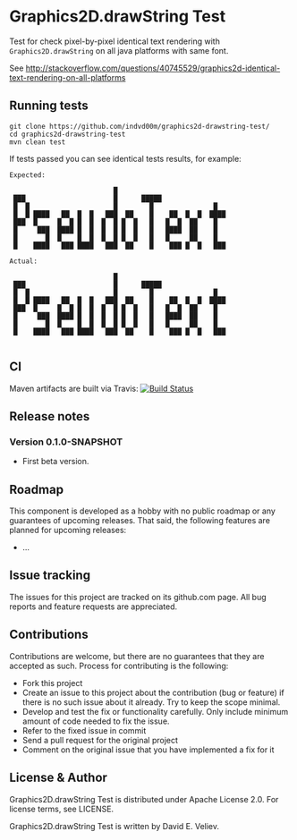 # Graphics2D.drawString Test

Test for check pixel-by-pixel identical text rendering with `Graphics2D.drawString` on all java platforms with same font.

See http://stackoverflow.com/questions/40745529/graphics2d-identical-text-rendering-on-all-platforms

## Running tests
```
git clone https://github.com/indvd00m/graphics2d-drawstring-test/
cd graphics2d-drawstring-test
mvn clean test
```
If tests passed you can see identical tests results, for example:
```
Expected: 
                                                            
                          █                                 
 ███                      █      █████                      
 █  █                     █        █               █        
 █  █ ████   ██  █  █   ███  ██    █    ██  █  █  ████      
 ███  █     █  █ █  █  █  █ █  █   █   █  █  ██    █        
 █     ███  ████ █  █  █  █ █  █   █   ████  ██    █        
 █       █  █    █  █  █  █ █  █   █   █     ██    █        
 █    ████   ███ ████   ███  ██    █    ███ █  █   ███      
                                                            
Actual:
                                                            
                          █                                 
 ███                      █      █████                      
 █  █                     █        █               █        
 █  █ ████   ██  █  █   ███  ██    █    ██  █  █  ████      
 ███  █     █  █ █  █  █  █ █  █   █   █  █  ██    █        
 █     ███  ████ █  █  █  █ █  █   █   ████  ██    █        
 █       █  █    █  █  █  █ █  █   █   █     ██    █        
 █    ████   ███ ████   ███  ██    █    ███ █  █   ███      
                                                            

```

## CI
Maven artifacts are built via Travis: 
[![Build Status](https://travis-ci.org/indvd00m/graphics2d-drawstring-test.svg?branch=master)](https://travis-ci.org/indvd00m/graphics2d-drawstring-test)

## Release notes

### Version 0.1.0-SNAPSHOT
- First beta version.

## Roadmap

This component is developed as a hobby with no public roadmap or any guarantees of upcoming releases. That said, the following features are planned for upcoming releases:
- ...

## Issue tracking

The issues for this project are tracked on its github.com page. All bug reports and feature requests are appreciated. 

## Contributions

Contributions are welcome, but there are no guarantees that they are accepted as such. Process for contributing is the following:
- Fork this project
- Create an issue to this project about the contribution (bug or feature) if there is no such issue about it already. Try to keep the scope minimal.
- Develop and test the fix or functionality carefully. Only include minimum amount of code needed to fix the issue.
- Refer to the fixed issue in commit
- Send a pull request for the original project
- Comment on the original issue that you have implemented a fix for it

## License & Author

Graphics2D.drawString Test is distributed under Apache License 2.0. For license terms, see LICENSE.

Graphics2D.drawString Test is written by David E. Veliev.
